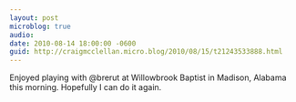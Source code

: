 ```yaml
---
layout: post
microblog: true
audio: 
date: 2010-08-14 18:00:00 -0600
guid: http://craigmcclellan.micro.blog/2010/08/15/t21243533888.html
---
```

Enjoyed playing with @brerut at Willowbrook Baptist in Madison, Alabama this morning. Hopefully I can do it again.
